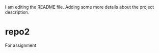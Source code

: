 I am editing the README file. Adding some more details about the project description.
# repo2
For assignment
